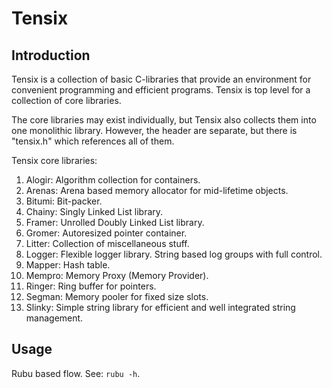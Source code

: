 # Tensix

## Introduction

Tensix is a collection of basic C-libraries that provide an
environment for convenient programming and efficient programs. Tensix
is top level for a collection of core libraries.

The core libraries may exist individually, but Tensix also collects
them into one monolithic library. However, the header are separate,
but there is "tensix.h" which references all of them.

Tensix core libraries:

1. Alogir: Algorithm collection for containers.
1. Arenas: Arena based memory allocator for mid-lifetime objects.
1. Bitumi: Bit-packer.
1. Chainy: Singly Linked List library.
1. Framer: Unrolled Doubly Linked List library.
1. Gromer: Autoresized pointer container.
1. Litter: Collection of miscellaneous stuff.
1. Logger: Flexible logger library. String based log groups with full
           control.
1. Mapper: Hash table.
1. Mempro: Memory Proxy (Memory Provider).
1. Ringer: Ring buffer for pointers.
1. Segman: Memory pooler for fixed size slots.
1. Slinky: Simple string library for efficient and well integrated
           string management.


## Usage

Rubu based flow. See: `rubu -h`.


